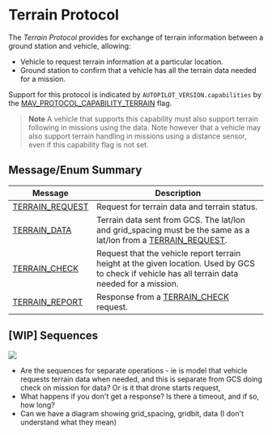 # Terrain Protocol

The *Terrain Protocol* provides for exchange of terrain information between a ground station and vehicle, allowing:
- Vehicle to request terrain information at a particular location.
- Ground station to confirm that a vehicle has all the terrain data needed for a mission.

Support for this protocol is indicated by `AUTOPILOT_VERSION.capabilities` by the [MAV_PROTOCOL_CAPABILITY_TERRAIN](../messages/common.md#MAV_PROTOCOL_CAPABILITY_TERRAIN) flag.

> **Note** A vehicle that supports this capability must also support terrain following in missions using the data.
  Note however that a vehicle may also support terrain handling in missions using a distance sensor, even if this capability flag is not set.


## Message/Enum Summary


Message | Description
-- | --
<span id="TERRAIN_REQUEST"></span>[TERRAIN_REQUEST](../messages/common.md#TERRAIN_REQUEST) | Request for terrain data and terrain status.
<span id="TERRAIN_DATA"></span>[TERRAIN_DATA](../messages/common.md#TERRAIN_DATA) | Terrain data sent from GCS. The lat/lon and grid_spacing must be the same as a lat/lon from a [TERRAIN_REQUEST](#TERRAIN_REQUEST).
<span id="TERRAIN_CHECK"></span>[TERRAIN_CHECK](../messages/common.md#TERRAIN_CHECK) | Request that the vehicle report terrain height at the given location. Used by GCS to check if vehicle has all terrain data needed for a mission.
<span id="TERRAIN_REPORT"></span>[TERRAIN_REPORT](../messages/common.md#TERRAIN_REPORT) | Response from a [TERRAIN_CHECK](#TERRAIN_CHECK) request.


## [WIP] Sequences

[![](https://mermaid.ink/img/eyJjb2RlIjoic2VxdWVuY2VEaWFncmFtO1xuICAgIHBhcnRpY2lwYW50IEdDU1xuICAgIHBhcnRpY2lwYW50IERyb25lXG4gICAgRHJvbmUtPj5HQ1M6IFRFUlJBSU5fUkVRVUVTVFxuICAgIERyb25lLT4-RHJvbmU6IFN0YXJ0IHRpbWVvdXRcbiAgICBHQ1MtPj5Ecm9uZTogVEVSUkFJTl9EQVRBXG4gICAgTm90ZSByaWdodCBvZiBHQ1M6IFNhbWUgb3IgZGlmZmVyZW50IHNlcXVlbmNlPz8_P1xuICAgIEdDUy0-PkRyb25lOiBURVJSQUlOX0NIRUNLXG4gICAgRHJvbmUtPj5HQ1M6IFRFUlJBSU5fUkVQT1JUIiwibWVybWFpZCI6eyJ0aGVtZSI6ImRlZmF1bHQifSwidXBkYXRlRWRpdG9yIjpmYWxzZX0)](https://mermaid-js.github.io/mermaid-live-editor/#/edit/eyJjb2RlIjoic2VxdWVuY2VEaWFncmFtO1xuICAgIHBhcnRpY2lwYW50IEdDU1xuICAgIHBhcnRpY2lwYW50IERyb25lXG4gICAgRHJvbmUtPj5HQ1M6IFRFUlJBSU5fUkVRVUVTVFxuICAgIERyb25lLT4-RHJvbmU6IFN0YXJ0IHRpbWVvdXRcbiAgICBHQ1MtPj5Ecm9uZTogVEVSUkFJTl9EQVRBXG4gICAgTm90ZSByaWdodCBvZiBHQ1M6IFNhbWUgb3IgZGlmZmVyZW50IHNlcXVlbmNlPz8_P1xuICAgIEdDUy0-PkRyb25lOiBURVJSQUlOX0NIRUNLXG4gICAgRHJvbmUtPj5HQ1M6IFRFUlJBSU5fUkVQT1JUIiwibWVybWFpZCI6eyJ0aGVtZSI6ImRlZmF1bHQifSwidXBkYXRlRWRpdG9yIjpmYWxzZX0)

- Are the sequences for separate operations - ie is model that vehicle requests terrain data when needed, and this is separate from GCS doing check on mission for data? Or is it that drone starts request, 
- What happens if you don't get a response? Is there a timeout, and if so, how long?
- Can we have a diagram showing grid_spacing, gridbit, data (I don't understand what they mean)





